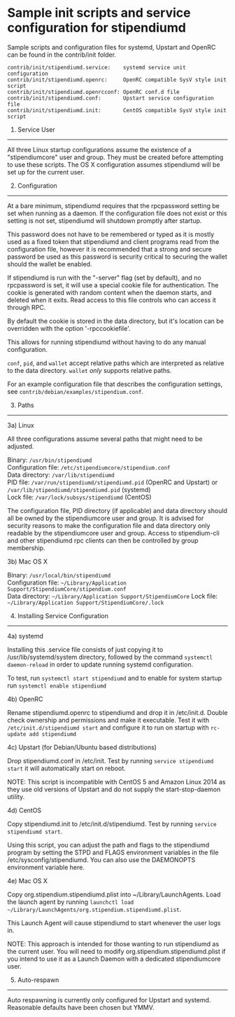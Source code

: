 Sample init scripts and service configuration for stipendiumd
==========================================================

Sample scripts and configuration files for systemd, Upstart and OpenRC
can be found in the contrib/init folder.

    contrib/init/stipendiumd.service:    systemd service unit configuration
    contrib/init/stipendiumd.openrc:     OpenRC compatible SysV style init script
    contrib/init/stipendiumd.openrcconf: OpenRC conf.d file
    contrib/init/stipendiumd.conf:       Upstart service configuration file
    contrib/init/stipendiumd.init:       CentOS compatible SysV style init script

1. Service User
---------------------------------

All three Linux startup configurations assume the existence of a "stipendiumcore" user
and group.  They must be created before attempting to use these scripts.
The OS X configuration assumes stipendiumd will be set up for the current user.

2. Configuration
---------------------------------

At a bare minimum, stipendiumd requires that the rpcpassword setting be set
when running as a daemon.  If the configuration file does not exist or this
setting is not set, stipendiumd will shutdown promptly after startup.

This password does not have to be remembered or typed as it is mostly used
as a fixed token that stipendiumd and client programs read from the configuration
file, however it is recommended that a strong and secure password be used
as this password is security critical to securing the wallet should the
wallet be enabled.

If stipendiumd is run with the "-server" flag (set by default), and no rpcpassword is set,
it will use a special cookie file for authentication. The cookie is generated with random
content when the daemon starts, and deleted when it exits. Read access to this file
controls who can access it through RPC.

By default the cookie is stored in the data directory, but it's location can be overridden
with the option '-rpccookiefile'.

This allows for running stipendiumd without having to do any manual configuration.

`conf`, `pid`, and `wallet` accept relative paths which are interpreted as
relative to the data directory. `wallet` *only* supports relative paths.

For an example configuration file that describes the configuration settings,
see `contrib/debian/examples/stipendium.conf`.

3. Paths
---------------------------------

3a) Linux

All three configurations assume several paths that might need to be adjusted.

Binary:              `/usr/bin/stipendiumd`  
Configuration file:  `/etc/stipendiumcore/stipendium.conf`  
Data directory:      `/var/lib/stipendiumd`  
PID file:            `/var/run/stipendiumd/stipendiumd.pid` (OpenRC and Upstart) or `/var/lib/stipendiumd/stipendiumd.pid` (systemd)  
Lock file:           `/var/lock/subsys/stipendiumd` (CentOS)  

The configuration file, PID directory (if applicable) and data directory
should all be owned by the stipendiumcore user and group.  It is advised for security
reasons to make the configuration file and data directory only readable by the
stipendiumcore user and group.  Access to stipendium-cli and other stipendiumd rpc clients
can then be controlled by group membership.

3b) Mac OS X

Binary:              `/usr/local/bin/stipendiumd`  
Configuration file:  `~/Library/Application Support/StipendiumCore/stipendium.conf`  
Data directory:      `~/Library/Application Support/StipendiumCore`
Lock file:           `~/Library/Application Support/StipendiumCore/.lock`

4. Installing Service Configuration
-----------------------------------

4a) systemd

Installing this .service file consists of just copying it to
/usr/lib/systemd/system directory, followed by the command
`systemctl daemon-reload` in order to update running systemd configuration.

To test, run `systemctl start stipendiumd` and to enable for system startup run
`systemctl enable stipendiumd`

4b) OpenRC

Rename stipendiumd.openrc to stipendiumd and drop it in /etc/init.d.  Double
check ownership and permissions and make it executable.  Test it with
`/etc/init.d/stipendiumd start` and configure it to run on startup with
`rc-update add stipendiumd`

4c) Upstart (for Debian/Ubuntu based distributions)

Drop stipendiumd.conf in /etc/init.  Test by running `service stipendiumd start`
it will automatically start on reboot.

NOTE: This script is incompatible with CentOS 5 and Amazon Linux 2014 as they
use old versions of Upstart and do not supply the start-stop-daemon utility.

4d) CentOS

Copy stipendiumd.init to /etc/init.d/stipendiumd. Test by running `service stipendiumd start`.

Using this script, you can adjust the path and flags to the stipendiumd program by
setting the STPD and FLAGS environment variables in the file
/etc/sysconfig/stipendiumd. You can also use the DAEMONOPTS environment variable here.

4e) Mac OS X

Copy org.stipendium.stipendiumd.plist into ~/Library/LaunchAgents. Load the launch agent by
running `launchctl load ~/Library/LaunchAgents/org.stipendium.stipendiumd.plist`.

This Launch Agent will cause stipendiumd to start whenever the user logs in.

NOTE: This approach is intended for those wanting to run stipendiumd as the current user.
You will need to modify org.stipendium.stipendiumd.plist if you intend to use it as a
Launch Daemon with a dedicated stipendiumcore user.

5. Auto-respawn
-----------------------------------

Auto respawning is currently only configured for Upstart and systemd.
Reasonable defaults have been chosen but YMMV.
